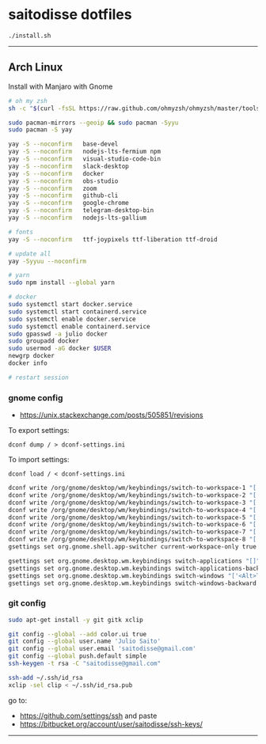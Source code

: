 # saitodisse dotfiles

```
./install.sh
```

---

## Arch Linux

Install with Manjaro with Gnome

```sh
# oh my zsh
sh -c "$(curl -fsSL https://raw.github.com/ohmyzsh/ohmyzsh/master/tools/install.sh)"

sudo pacman-mirrors --geoip && sudo pacman -Syyu
sudo pacman -S yay

yay -S --noconfirm   base-devel
yay -S --noconfirm   nodejs-lts-fermium npm
yay -S --noconfirm   visual-studio-code-bin
yay -S --noconfirm   slack-desktop
yay -S --noconfirm   docker
yay -S --noconfirm   obs-studio
yay -S --noconfirm   zoom
yay -S --noconfirm   github-cli
yay -S --noconfirm   google-chrome
yay -S --noconfirm   telegram-desktop-bin
yay -S --noconfirm   nodejs-lts-gallium

# fonts
yay -S --noconfirm   ttf-joypixels ttf-liberation ttf-droid

# update all
yay -Syyuu --noconfirm

# yarn
sudo npm install --global yarn

# docker
sudo systemctl start docker.service
sudo systemctl start containerd.service
sudo systemctl enable docker.service
sudo systemctl enable containerd.service
sudo gpasswd -a julio docker
sudo groupadd docker
sudo usermod -aG docker $USER
newgrp docker
docker info

# restart session
```

### gnome config

- https://unix.stackexchange.com/posts/505851/revisions

To export settings:

`dconf dump / > dconf-settings.ini`

To import settings:

`dconf load / < dconf-settings.ini`

```sh
dconf write /org/gnome/desktop/wm/keybindings/switch-to-workspace-1 "['<Primary>F5']"
dconf write /org/gnome/desktop/wm/keybindings/switch-to-workspace-2 "['<Primary>F6']"
dconf write /org/gnome/desktop/wm/keybindings/switch-to-workspace-3 "['<Primary>F7']"
dconf write /org/gnome/desktop/wm/keybindings/switch-to-workspace-4 "['<Primary>F8']"
dconf write /org/gnome/desktop/wm/keybindings/switch-to-workspace-5 "['<Primary>F9']"
dconf write /org/gnome/desktop/wm/keybindings/switch-to-workspace-6 "['<Primary>F10']"
dconf write /org/gnome/desktop/wm/keybindings/switch-to-workspace-7 "['<Primary>F11']"
dconf write /org/gnome/desktop/wm/keybindings/switch-to-workspace-8 "['<Primary>F12']"
gsettings set org.gnome.shell.app-switcher current-workspace-only true

gsettings set org.gnome.desktop.wm.keybindings switch-applications "[]"
gsettings set org.gnome.desktop.wm.keybindings switch-applications-backward "[]"
gsettings set org.gnome.desktop.wm.keybindings switch-windows "['<Alt>Tab','<Super>Tab']"
gsettings set org.gnome.desktop.wm.keybindings switch-windows-backward "['<Shift><Alt><Tab>','<Super><Alt><Tab>']"
```

### git config

```sh
sudo apt-get install -y git gitk xclip

git config --global --add color.ui true
git config --global user.name 'Julio Saito'
git config --global user.email 'saitodisse@gmail.com'
git config --global push.default simple
ssh-keygen -t rsa -C "saitodisse@gmail.com"

ssh-add ~/.ssh/id_rsa
xclip -sel clip < ~/.ssh/id_rsa.pub
```

go to:

- https://github.com/settings/ssh and paste
- https://bitbucket.org/account/user/saitodisse/ssh-keys/

---
